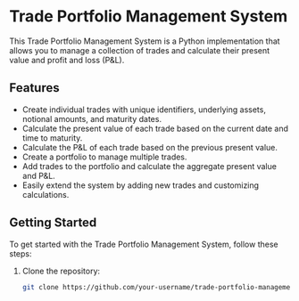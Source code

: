# Trade Portfolio Management System

This Trade Portfolio Management System is a Python implementation that allows you to manage a collection of trades and calculate their present value and profit and loss (P&L).

## Features

- Create individual trades with unique identifiers, underlying assets, notional amounts, and maturity dates.
- Calculate the present value of each trade based on the current date and time to maturity.
- Calculate the P&L of each trade based on the previous present value.
- Create a portfolio to manage multiple trades.
- Add trades to the portfolio and calculate the aggregate present value and P&L.
- Easily extend the system by adding new trades and customizing calculations.

## Getting Started

To get started with the Trade Portfolio Management System, follow these steps:

1. Clone the repository:

   ```bash
   git clone https://github.com/your-username/trade-portfolio-management.git
